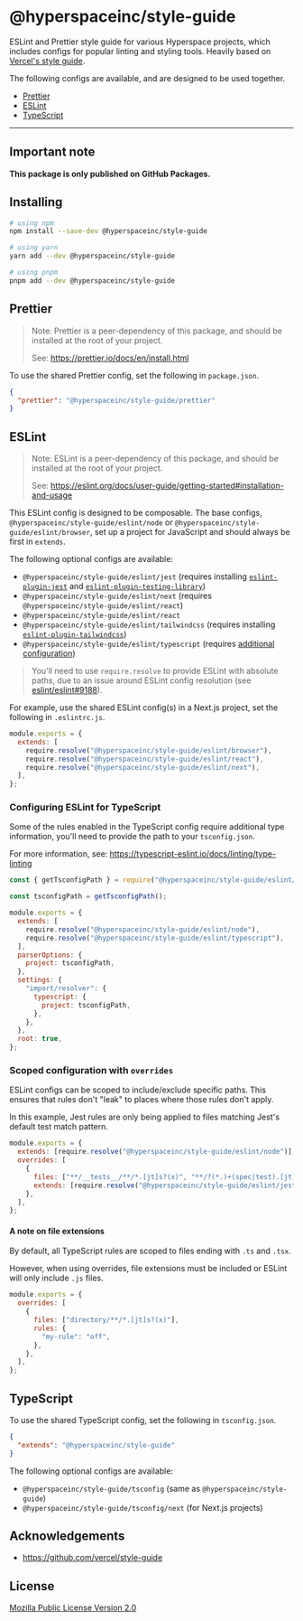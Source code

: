 # @hyperspaceinc/style-guide

ESLint and Prettier style guide for various Hyperspace projects, which includes configs for popular linting and styling tools. Heavily based on [Vercel's style guide](https://github.com/vercel/style-guide).

The following configs are available, and are designed to be used together.

- [Prettier](#prettier)
- [ESLint](#eslint)
- [TypeScript](#typescript)

---

## Important note

**This package is only published on GitHub Packages.**

## Installing

```sh
# using npm
npm install --save-dev @hyperspaceinc/style-guide

# using yarn
yarn add --dev @hyperspaceinc/style-guide

# using pnpm
pnpm add --dev @hyperspaceinc/style-guide
```

## Prettier

> Note: Prettier is a peer-dependency of this package, and should be installed
> at the root of your project.
>
> See: https://prettier.io/docs/en/install.html

To use the shared Prettier config, set the following in `package.json`.

```json
{
  "prettier": "@hyperspaceinc/style-guide/prettier"
}
```

## ESLint

> Note: ESLint is a peer-dependency of this package, and should be installed
> at the root of your project.
>
> See: https://eslint.org/docs/user-guide/getting-started#installation-and-usage

This ESLint config is designed to be composable. The base configs,
`@hyperspaceinc/style-guide/eslint/node` or `@hyperspaceinc/style-guide/eslint/browser`, set
up a project for JavaScript and should always be first in `extends`.

The following optional configs are available:

- `@hyperspaceinc/style-guide/eslint/jest` (requires installing [`eslint-plugin-jest`](https://www.npmjs.com/package/eslint-plugin-jest) and [`eslint-plugin-testing-library`](https://www.npmjs.com/package/eslint-plugin-testing-library))
- `@hyperspaceinc/style-guide/eslint/next` (requires `@hyperspaceinc/style-guide/eslint/react`)
- `@hyperspaceinc/style-guide/eslint/react`
- `@hyperspaceinc/style-guide/eslint/tailwindcss` (requires installing [`eslint-plugin-tailwindcss`](https://www.npmjs.com/package/eslint-plugin-tailwindcss))
- `@hyperspaceinc/style-guide/eslint/typescript` (requires [additional configuration](#configuring-eslint-for-typescript))

> You'll need to use `require.resolve` to provide ESLint with absolute paths,
> due to an issue around ESLint config resolution (see
> [eslint/eslint#9188](https://github.com/eslint/eslint/issues/9188)).

For example, use the shared ESLint config(s) in a Next.js project, set the
following in `.eslintrc.js`.

```js
module.exports = {
  extends: [
    require.resolve("@hyperspaceinc/style-guide/eslint/browser"),
    require.resolve("@hyperspaceinc/style-guide/eslint/react"),
    require.resolve("@hyperspaceinc/style-guide/eslint/next"),
  ],
};
```

### Configuring ESLint for TypeScript

Some of the rules enabled in the TypeScript config require additional type
information, you'll need to provide the path to your `tsconfig.json`.

For more information, see: https://typescript-eslint.io/docs/linting/type-linting

```js
const { getTsconfigPath } = require("@hyperspaceinc/style-guide/eslint/helpers");

const tsconfigPath = getTsconfigPath();

module.exports = {
  extends: [
    require.resolve("@hyperspaceinc/style-guide/eslint/node"),
    require.resolve("@hyperspaceinc/style-guide/eslint/typescript"),
  ],
  parserOptions: {
    project: tsconfigPath,
  },
  settings: {
    "import/resolver": {
      typescript: {
        project: tsconfigPath,
      },
    },
  },
  root: true,
};
```

### Scoped configuration with `overrides`

ESLint configs can be scoped to include/exclude specific paths. This ensures
that rules don't "leak" to places where those rules don't apply.

In this example, Jest rules are only being applied to files matching Jest's
default test match pattern.

```js
module.exports = {
  extends: [require.resolve("@hyperspaceinc/style-guide/eslint/node")],
  overrides: [
    {
      files: ["**/__tests__/**/*.[jt]s?(x)", "**/?(*.)+(spec|test).[jt]s?(x)"],
      extends: [require.resolve("@hyperspaceinc/style-guide/eslint/jest")],
    },
  ],
};
```

#### A note on file extensions

By default, all TypeScript rules are scoped to files ending with `.ts` and
`.tsx`.

However, when using overrides, file extensions must be included or ESLint will
only include `.js` files.

```js
module.exports = {
  overrides: [
    {
      files: ["directory/**/*.[jt]s?(x)"],
      rules: {
        "my-rule": "off",
      },
    },
  ],
};
```

## TypeScript

To use the shared TypeScript config, set the following in `tsconfig.json`.

```json
{
  "extends": "@hyperspaceinc/style-guide"
}
```

The following optional configs are available:

- `@hyperspaceinc/style-guide/tsconfig` (same as `@hyperspaceinc/style-guide`)
- `@hyperspaceinc/style-guide/tsconfig/next` (for Next.js projects)

## Acknowledgements

- https://github.com/vercel/style-guide

## License

[Mozilla Public License Version 2.0](./LICENSE.txt)
